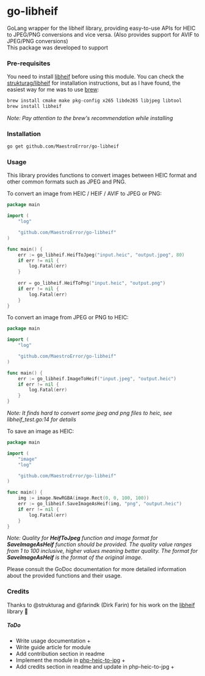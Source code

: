 # go-libheif
 GoLang wrapper for the libheif library, providing easy-to-use APIs for HEIC to JPEG/PNG conversions and vice versa. (Also provides support for AVIF to JPEG/PNG conversions)      
 This package was developed to support 

### Pre-requisites
You need to install [libheif](https://github.com/strukturag/libheif) before using this module. You can check the [strukturag/libheif](https://github.com/strukturag/libheif) for installation instructions, but as I have found, the easiest way for me was to use [brew](https://brew.sh/):
```bash
brew install cmake make pkg-config x265 libde265 libjpeg libtool
brew install libheif
```
*Note: Pay attention to the brew's recommendation while installing*    

### Installation
```bash
go get github.com/MaestroError/go-libheif
```

### Usage
This library provides functions to convert images between HEIC format and other common formats such as JPEG and PNG.       
          
To convert an image from HEIC / HEIF / AVIF to JPEG or PNG:
```go
package main

import (
	"log"

	"github.com/MaestroError/go-libheif"
)

func main() {
	err := go_libheif.HeifToJpeg("input.heic", "output.jpeg", 80)
	if err != nil {
		log.Fatal(err)
	}
	
	err = go_libheif.HeifToPng("input.heic", "output.png")
	if err != nil {
		log.Fatal(err)
	}
}

```

To convert an image from JPEG or PNG to HEIC:
```go
package main

import (
	"log"

	"github.com/MaestroError/go-libheif"
)

func main() {
	err := go_libheif.ImageToHeif("input.jpeg", "output.heic")
	if err != nil {
		log.Fatal(err)
	}
}

```
*Note: It finds hard to convert some jpeg and png files to heic, see libheif_test.go:14 for details*       
           
To save an image as HEIC:
```go
package main

import (
	"image"
	"log"

	"github.com/MaestroError/go-libheif"
)

func main() {
	img := image.NewRGBA(image.Rect(0, 0, 100, 100))
	err := go_libheif.SaveImageAsHeif(img, "png", "output.heic")
	if err != nil {
		log.Fatal(err)
	}
}

```
*Note: Quality for **HeifToJpeg** function and image format for **SaveImageAsHeif** function should be provided. The quality value ranges from 1 to 100 inclusive, higher values meaning better quality. The format for **SaveImageAsHeif** is the format of the original image.*       

Please consult the GoDoc documentation for more detailed information about the provided functions and their usage.          


### Credits
Thanks to @strukturag and @farindk (Dirk Farin) for his work on the [libheif](https://github.com/strukturag/libheif) library 🙏

##### ToDo
- Write usage documentation +
- Write guide article for module
- Add contribution section in readme
- Implement the module in [php-heic-to-jpg](https://github.com/MaestroError/php-heic-to-jpg) +
- Add credits section in readme and update in php-heic-to-jpg +